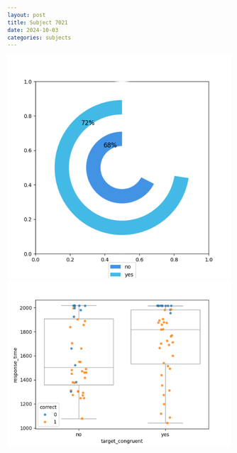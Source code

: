 ```yaml
---
layout: post
title: Subject 7021
date: 2024-10-03
categories: subjects
---
```


![](data/7021/run-1/7021_accuracy_target_congruence.png)
![](data/7021/run-1/7021_rt_congruence.png)
